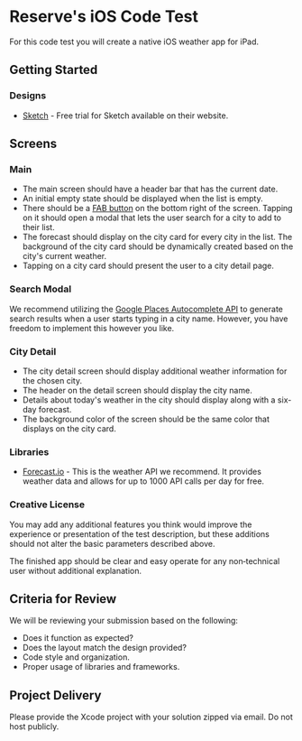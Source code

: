 # Reserve's iOS Code Test
For this code test you will create a native iOS weather app for iPad.

## Getting Started

### Designs
- [Sketch](https://sketchapp.com) - Free trial for Sketch available on their website. 

## Screens

### Main

- The main screen should have a header bar that has the current date.
- An initial empty state should be displayed when the list is empty.
- There should be a [FAB button](https://material.google.com/components/buttons-floating-action-button.html) on the bottom right of the screen. Tapping on it should open a modal that lets the user search for a city to add to their list.
- The forecast should display on the city card for every city in the list. The background of the city card should be dynamically created based on the city's current weather.
- Tapping on a city card should present the user to a city detail page.

### Search Modal

We recommend utilizing the [Google Places Autocomplete API](https://developers.google.com/places/web-service/autocomplete) to generate search results when a user starts typing in a city name. However, you have freedom to implement this however you like.

### City Detail

- The city detail screen should display additional weather information for the chosen city.
- The header on the detail screen should display the city name.
- Details about today's weather in the city should display along with a six-day forecast.
- The background color of the screen should be the same color that displays on the city card.

### Libraries
* [Forecast.io](https://developer.forecast.io/) - This is the weather API we
recommend. It provides weather data and allows for up to 1000 API calls per
day for free.

### Creative License
You may add any additional features you think would improve the experience or presentation of the test description, but these additions should not alter the basic parameters described above.

The finished app should be clear and easy operate for any non‐technical user without additional explanation.

## Criteria for Review
We will be reviewing your submission based on the following:
* Does it function as expected?
* Does the layout match the design provided?
* Code style and organization.
* Proper usage of libraries and frameworks.

## Project Delivery
Please provide the Xcode project with your solution zipped via email. Do not host publicly.
